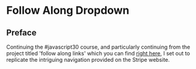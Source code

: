 # Follow Along Dropdown

<!-- Proud result live [right here on codepen]() -->

## Preface

Continuing the #javascript30 course, and particularly continuing from the project titled 'follow along links' which you can find [right here](https://codepen.io/borntofrappe/pen/qLwMrX), I set out to replicate the intriguing navigation provided on the Stripe website.
